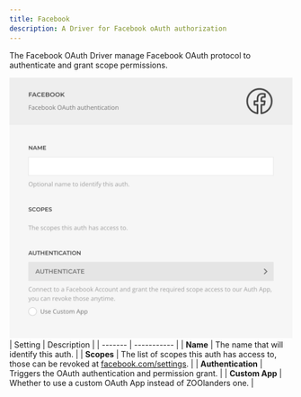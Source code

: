 ```yaml
---
title: Facebook
description: A Driver for Facebook oAuth authorization
---
```


<!--@include: ./_partials/intro-->

The Facebook OAuth Driver manage Facebook OAuth protocol to authenticate and grant scope permissions.

![Facebook OAuth Driver](./assets/driver/facebook-oauth.webp)
| Setting | Description |
| ------- | ----------- |
| **Name** | The name that will identify this auth. |
| **Scopes** | The list of scopes this auth has access to, those can be revoked at [facebook.com/settings](https://www.facebook.com/settings?tab=business_tools&ref=business_login_reentry). |
| **Authentication** | Triggers the OAuth authentication and permission grant. |
| **Custom App** | Whether to use a custom OAuth App instead of ZOOlanders one. |
